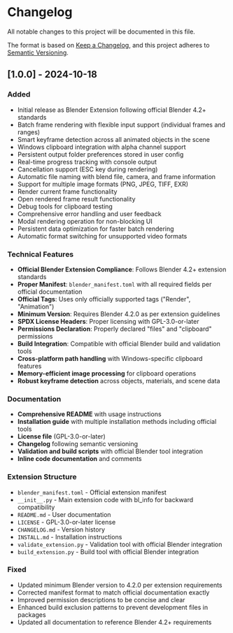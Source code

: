 # Changelog

All notable changes to this project will be documented in this file.

The format is based on [Keep a Changelog](https://keepachangelog.com/en/1.0.0/),
and this project adheres to [Semantic Versioning](https://semver.org/spec/v2.0.0.html).

## [1.0.0] - 2024-10-18

### Added
- Initial release as Blender Extension following official Blender 4.2+ standards
- Batch frame rendering with flexible input support (individual frames and ranges)
- Smart keyframe detection across all animated objects in the scene
- Windows clipboard integration with alpha channel support
- Persistent output folder preferences stored in user config
- Real-time progress tracking with console output
- Cancellation support (ESC key during rendering)
- Automatic file naming with blend file, camera, and frame information
- Support for multiple image formats (PNG, JPEG, TIFF, EXR)
- Render current frame functionality
- Open rendered frame result functionality
- Debug tools for clipboard testing
- Comprehensive error handling and user feedback
- Modal rendering operation for non-blocking UI
- Persistent data optimization for faster batch rendering
- Automatic format switching for unsupported video formats

### Technical Features
- **Official Blender Extension Compliance**: Follows Blender 4.2+ extension standards
- **Proper Manifest**: `blender_manifest.toml` with all required fields per official documentation
- **Official Tags**: Uses only officially supported tags ("Render", "Animation")
- **Minimum Version**: Requires Blender 4.2.0 as per extension guidelines
- **SPDX License Headers**: Proper licensing with GPL-3.0-or-later
- **Permissions Declaration**: Properly declared "files" and "clipboard" permissions
- **Build Integration**: Compatible with official Blender build and validation tools
- **Cross-platform path handling** with Windows-specific clipboard features
- **Memory-efficient image processing** for clipboard operations
- **Robust keyframe detection** across objects, materials, and scene data

### Documentation
- **Comprehensive README** with usage instructions
- **Installation guide** with multiple installation methods including official tools
- **License file** (GPL-3.0-or-later)
- **Changelog** following semantic versioning
- **Validation and build scripts** with official Blender tool integration
- **Inline code documentation** and comments

### Extension Structure
- `blender_manifest.toml` - Official extension manifest
- `__init__.py` - Main extension code with bl_info for backward compatibility
- `README.md` - User documentation
- `LICENSE` - GPL-3.0-or-later license
- `CHANGELOG.md` - Version history
- `INSTALL.md` - Installation instructions
- `validate_extension.py` - Validation tool with official Blender integration
- `build_extension.py` - Build tool with official Blender integration

### Fixed
- Updated minimum Blender version to 4.2.0 per extension requirements
- Corrected manifest format to match official documentation exactly
- Improved permission descriptions to be concise and clear
- Enhanced build exclusion patterns to prevent development files in packages
- Updated all documentation to reference Blender 4.2+ requirements